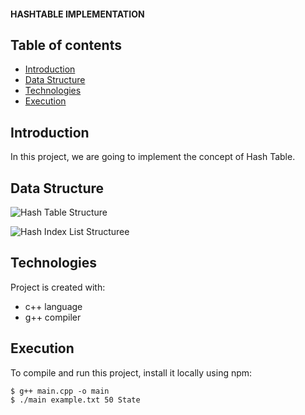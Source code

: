 #### HASHTABLE IMPLEMENTATION

## Table of contents
* [Introduction](#introduction)
* [Data Structure](#datastructure)
* [Technologies](#technologies)
* [Execution](#execution)

## Introduction
In this project, we are going to implement the concept of Hash Table. 

## Data Structure
![Hash Table Structure](https://user-images.githubusercontent.com/36120672/112774313-ec120080-8ffe-11eb-8391-01cd44f5fac5.png)

![Hash Index List Structuree](https://user-images.githubusercontent.com/36120672/112774391-24b1da00-8fff-11eb-9e7e-d0e2d3a109d3.png)


## Technologies
Project is created with:
* c++ language
* g++ compiler
	
## Execution
To compile and run this project, install it locally using npm:

```
$ g++ main.cpp -o main
$ ./main example.txt 50 State
```
